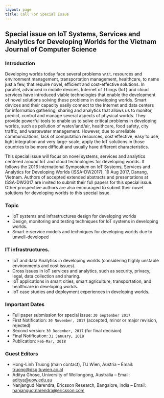```yaml
---
layout: page
title: Call For Special Issue
---
```


## Special issue on IoT Systems, Services and Analytics for Developing Worlds for the Vietnam Journal of Computer Science

### Introduction

Developing worlds today face several problems w.r.t. resources and environment management, transportation management, healthcare, to name just a few, that require novel, efficient and cost-effective solutions. In parallel, advanced in mobile devices, Internet of Things (IoT) and cloud services have introduced viable technologies that enable the development of novel solutions solving these problems in developing worlds. Smart devices and their capacity easily connect to the Internet and data centers for information gathering, sharing and analytics that allows us to monitor, predict, control and manage several aspects of physical worlds. They provide powerful tools to enable us to solve critical problems in developing worlds, such as pollution of water/land/air, healthcare, food safety, city traffic, and wastewater management. However, due to unreliable communications, lack of computation resources, cost effective, easy to use, light integration and very large-scale, apply the IoT solutions in those countries to be more difficult and usually have different characteristics.

This special issue will focus on novel systems, services and analytics centered around IoT and cloud technologies for developing worlds. It follows the 2016 International Symposium on IoT Systems, Services and Analytics for Developing Worlds (ISSA-DW2017), 19 Aug 2017, Danang, Vietnam. Authors of accepted extended abstracts and presentations at ISSA-DW2017 are invited to submit their full papers for this special issue. Other prospective authors are also encouraged to submit their novel solutions for developing worlds to this special issue.


### Topic

* IoT systems and infrastructures design for developing worlds
* Design, monitoring and testing techniques for IoT systems in developing worlds.
* Smart e-service models and techniques for developing worlds due to unwell-developed


### IT infrastructures.

* IoT and data Analytics in developing worlds (considering highly unstable environments and cost issues).
* Cross issues in IoT services and analytics, such as security, privacy, legal, data collection and sharing.
* IoT applications in smart cities, smart agriculture, transportation, and healthcare in developing worlds.
* IoT case studies and deployment experiences in developing worlds.


### Important Dates

* Full paper submission for special issue: `30 September 2017`
* First Notification: `30 November, 2017` (accepted, minor or major revision, rejected)
* Second version: `30 December, 2017` (for final decision)
* Final Notification: `31 January, 2018`
* Publication: `Feb-Mar, 2018`


### Guest Editors

* Hong-Linh Truong (main contact), TU Wien, Austria – Email: <truong@dsg.tuwien.ac.at>
* Aditya Ghose, University of Wollongong, Australia – Email: <aditya@uow.edu.au>
* Nanjangud Narendra, Ericsson Research, Bangalore, India – Email: <nanjangud.narendra@ericsson.com>
